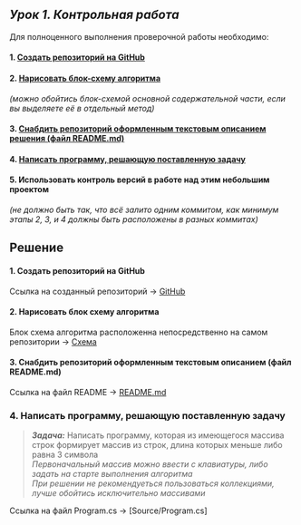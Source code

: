 ## *Урок 1. Контрольная работа*

Для полноценного выполнения проверочной работы необходимо:

#### 1.  [Создать репозиторий на GitHub](#task1)

#### 2. [Нарисовать блок-схему алгоритма](#task2)
*(можно обойтись блок-схемой основной содержательной части, если вы выделяете её в отдельный метод)*

#### 3. [Снабдить репозиторий оформленным текстовым описанием решения (файл README.md)](#task3)

#### 4. [Написать программу, решающую поставленную задачу](#task4)

#### 5. Использовать контроль версий в работе над этим небольшим проектом
_(не должно быть так, что всё залито одним коммитом, как минимум этапы 2, 3, и 4 должны быть расположены в разных коммитах)_




## **Решение**

####  <a name="task1"></a>1. Создать репозиторий на GitHub
Ссылка на созданный репозиторий -> [GitHub](/https://github.com/NikolaySad/GB-Kontrol-work-one/tree/main  "открыть репозиторий")



####  <a name="task2"></a>2. Нарисовать блок схему алгоритма
Блок схема алгоритма расположенна непосредственно на самом репозитории -> 
[Схема](/https://github.com/NikolaySad/GB-Kontrol-work-one/blob/main/Kontrol%20scheme.jpg  "Схема")


####  <a name="task3"></a>3. Снабдить репозиторий оформленным текстовым описанием (файл README.md)
Ссылка на файл README -> [README.md](https://github.com/NikolaySad/GB-Kontrol-work-one/blob/main/README.md)

### <a name="task4"></a>4. Написать программу, решающую поставленную задачу
>***Задача:*** Написать программу, которая из имеющегося массива строк формирует массив из строк, длина которых меньше либо равна 3 символа<br/>*Первоначальный массив можно ввести с клавиатуры, либо задать на старте выполнения алгоритма*<br/>*При решении не рекомендуеться пользоваться коллекциями, лучше обойтись исключительно массивами*

Ссылка на файл Program.cs -> [Source/Program.cs]